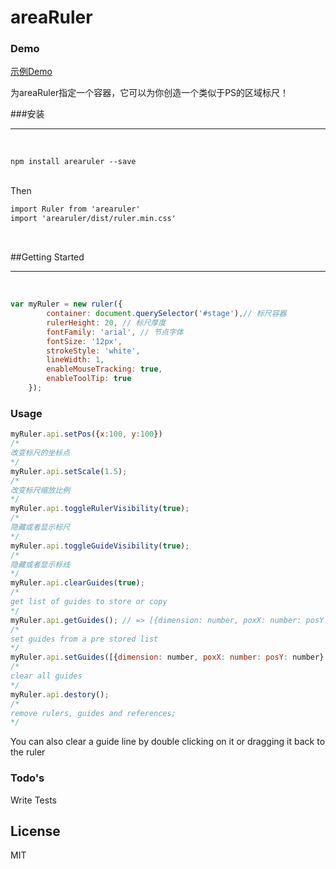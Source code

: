 areaRuler
======

### Demo
<a href="https://puge.github.io/areaRuler/">示例Demo</a>


为areaRuler指定一个容器，它可以为你创造一个类似于PS的区域标尺！

###安装
<hr>
<br/>

```terminal
npm install arearuler --save
```

<br/>
Then
<br/>

```html
import Ruler from 'arearuler'
import 'arearuler/dist/ruler.min.css'
```

<br/>

##Getting Started

<hr>
<br/>

```javascript
var myRuler = new ruler({
        container: document.querySelector('#stage'),// 标尺容器
        rulerHeight: 20, // 标尺厚度
        fontFamily: 'arial', // 节点字体
        fontSize: '12px', 
        strokeStyle: 'white',
        lineWidth: 1,
        enableMouseTracking: true,
        enableToolTip: true
    });
```
### Usage 
```javascript
myRuler.api.setPos({x:100, y:100})
/*
改变标尺的坐标点
*/
myRuler.api.setScale(1.5);
/*
改变标尺缩放比例
*/
myRuler.api.toggleRulerVisibility(true);
/*
隐藏或者显示标尺
*/
myRuler.api.toggleGuideVisibility(true);
/*
隐藏或者显示标线
*/
myRuler.api.clearGuides(true);
/*
get list of guides to store or copy
*/
myRuler.api.getGuides(); // => [{dimension: number, poxX: number: posY: number}...]
/*
set guides from a pre stored list
*/
myRuler.api.setGuides([{dimension: number, poxX: number: posY: number}...]);
/*
clear all guides
*/
myRuler.api.destory();
/*
remove rulers, guides and references;
*/
```


You can also clear a guide line by double clicking on it or dragging it back to the ruler

### Todo's

Write Tests


License
----

MIT


